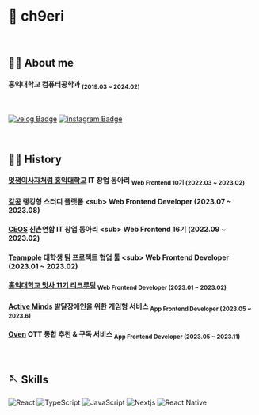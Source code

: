 # 🍒 ch9eri
<br />

## 🏄‍♀️ About me
#### 홍익대학교 컴퓨터공학과 <sub>(2019.03 ~ 2024.02)</sub>
<br />

[![velog Badge](https://img.shields.io/badge/velog-1CD232?style=flat&logo=velog&logoColor=white)](https://velog.io/@ch9eri)
[![instagram Badge](https://img.shields.io/badge/instagram-A100FF?style=flat&logo=instagram&logoColor=white)](https://instaram.com/ch9eri)

<br />


## 🚶‍♀️ History 
  #### [멋쟁이사자처럼 홍익대학교](https://likelionhongik.com) IT 창업 동아리 <sub>  Web Frontend 10기 (2022.03 ~ 2023.02)  </sub>
  #### [같공](https://likelionhongik.com](https://github.com/GotGong/GotGongFrontEnd)) 랭킹형 스터디 플랫폼 <sub>  Web Frontend Developer (2023.07 ~ 2023.08)  </sub>
  #### [CEOS](https://likelionhongik.com](https://ceos-sinchon.com)) 신촌연합 IT 창업 동아리 <sub>  Web Frontend 16기 (2022.09 ~ 2023.02)  </sub>
  #### [Teampple](https://likelionhongik.com](https://teampple.com)) 대학생 팀 프로젝트 협업 툴 <sub>  Web Frontend Developer (2023.01 ~ 2023.02)  </sub>
  #### [홍익대학교 멋사 11기 리크루팅](https://likelionhongik.com) <sub>  Web Frontend Developer (2023.01 ~ 2023.02)  </sub>
  #### [Active Minds](https://github.com/active-minds-hongik/active-minds-client) 발달장애인을 위한 게임형 서비스 <sub>  App Frontend Developer (2023.05 ~ 2023.6)  </sub>
  #### [Oven](https://github.com/oven-2023/oven-client) OTT 통합 추천 & 구독 서비스 <sub>  App Frontend Developer (2023.05 ~ 2023.11)  </sub>
   
 
  <br />


## 🪡 Skills

![React](https://img.shields.io/badge/react-61DAFB?style=for-the-badge&logo=react&logoColor=white)
![TypeScript](https://img.shields.io/badge/TypeScript-3178C6.svg?&style=for-the-badge&logo=TypeScript&logoColor=white)
![JavaScript](https://img.shields.io/badge/JavaScript-F7DF1E.svg?&style=for-the-badge&logo=JavaScript&logoColor=white)
![Nextjs](https://img.shields.io/badge/next.js-000000.svg?&style=for-the-badge&logo=next.js&logoColor=white)
![React Native](https://img.shields.io/badge/React%20Native-61DAFB.svg?&style=for-the-badge&logo=JavaScript&logoColor=white)

